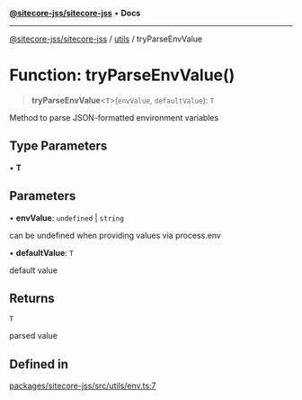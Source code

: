 [**@sitecore-jss/sitecore-jss**](../../README.md) • **Docs**

***

[@sitecore-jss/sitecore-jss](../../README.md) / [utils](../README.md) / tryParseEnvValue

# Function: tryParseEnvValue()

> **tryParseEnvValue**\<`T`\>(`envValue`, `defaultValue`): `T`

Method to parse JSON-formatted environment variables

## Type Parameters

• **T**

## Parameters

• **envValue**: `undefined` \| `string`

can be undefined when providing values via process.env

• **defaultValue**: `T`

default value

## Returns

`T`

parsed value

## Defined in

[packages/sitecore-jss/src/utils/env.ts:7](https://github.com/Sitecore/jss/blob/afae5c8a8729af8f6d283032473cffb7fb5b43e6/packages/sitecore-jss/src/utils/env.ts#L7)
